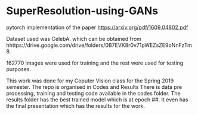 # SuperResolution-using-GANs
pytorch implementation of the paper https://arxiv.org/pdf/1609.04802.pdf

Dataset used was CelebA. which can be obtained from hhttps://drive.google.com/drive/folders/0B7EVK8r0v71pWEZsZE9oNnFzTm8.

162770 images were used for training and the rest were used for testing purposes.

This work was done for my Coputer Vision class for the Spring 2019 semester.
The repo is organised in Codes and Results
There is data pre processing, training and testing code available in the codes folder.
The results folder has the best trained model which is at epoch ##. It even has the final presentation which has the results for the work.

